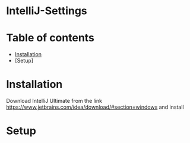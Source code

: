 # IntelliJ-Settings

Table of contents
=================

<!--ts-->
* [Installation](#installation)
* [Setup]

<!--te-->

Installation
============
Download IntelliJ Ultimate from the link https://www.jetbrains.com/idea/download/#section=windows and install

Setup
============

